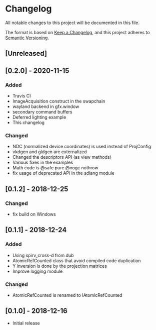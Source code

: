 # Changelog

All notable changes to this project will be documented in this file.

The format is based on [Keep a Changelog](https://keepachangelog.com/en/1.0.0/),
and this project adheres to [Semantic Versioning](https://semver.org/spec/v2.0.0.html).

## [Unreleased]

## [0.2.0] - 2020-11-15

### Added

 - Travis CI
 - ImageAcquisition construct in the swapchain
 - wayland backend in gfx.window
 - secondary command buffers
 - Deferred lighting example
 - This changelog

### Changed

 - NDC (normalized device coordinates) is used instead of ProjConfig
 - vkdgen and gldgen are externalized
 - Changed the descriptors API (as view methods)
 - Various fixes in the examples
 - Math code is @safe pure @nogc nothrow
 - fix usage of deprecated API in the sdlang module


## [0.1.2] - 2018-12-25

### Changed

 - fix build on Windows

## [0.1.1] - 2018-12-24

### Added

 - Using spirv_cross-d from dub
 - AtomicRefCounted class that avoid compiled code duplication
 - Y inversion is done by the projection matrices
 - Improve logging module

### Changed

 - AtomicRefCounted is renamed to IAtomicRefCounted

## [0.1.0] - 2018-12-16

 - Initial release